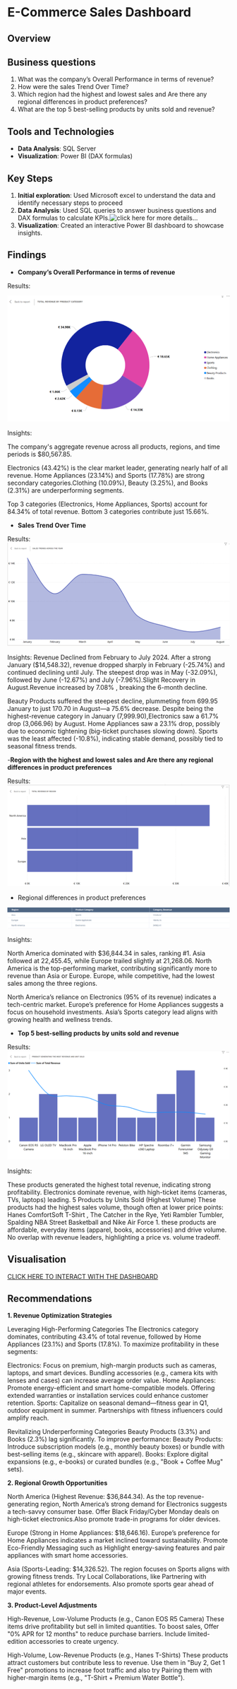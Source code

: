# E-Commerce Sales Dashboard

## Overview

## Business questions
1.	What was the company’s Overall Performance in terms of revenue?
2.	How were the sales Trend  Over Time?
3.	Which region had the highest and lowest sales and Are there any regional differences in product preferences?
4.	What are the top 5 best-selling products by units sold and revenue?

## Tools and Technologies
- **Data Analysis**: SQL Server 
- **Visualization**: Power BI (DAX formulas)


## Key Steps
1. **Initial exploration**: Used Microsoft excel to understand the data and identify necessary steps to proceed 
1. **Data Analysis**: Used SQL queries to answer business questions and DAX formulas to calculate KPIs.![click here for more details...](scripts/)
2. **Visualization**: Created an interactive Power BI dashboard to showcase insights.


## Findings
- **Company’s Overall Performance in terms of revenue**

Results:

![image alt](https://github.com/KelvinOwusu07/Data-Analyst-Portfolio/blob/da5bac21eb8a43a680eaf25205aa45934e63a65e/Online_shop_sales/visuals/online%20sales%2007_04_2025%205_09_57%20pm.png)


Insights:

The company's aggregate revenue across all products, regions, and time periods is $80,567.85.

Electronics (43.42%) is the clear market leader, generating nearly half of all revenue. Home Appliances (23.14%) and Sports (17.78%) are strong secondary categories.Clothing (10.09%), Beauty (3.25%), and Books (2.31%) are underperforming segments.

Top 3 categories (Electronics, Home Appliances, Sports) account for 84.34% of total revenue. Bottom 3 categories contribute just 15.66%.


- **Sales Trend Over Time**

Results:
![image alt](https://github.com/KelvinOwusu07/Data-Analyst-Portfolio/blob/3178c6b51f59b24ab7e44e58f1fe108aa7dd6a9e/Online_shop_sales/visuals/Untitled%20-%20Power%20BI%20Desktop%2020_03_2025%205_50_33%20pm.png)

Insights:
Revenue Declined from February to July 2024. After a strong January ($14,548.32), revenue dropped sharply in February (-25.74%) and continued declining until July.
The steepest drop was in May (-32.09%), followed by June (-12.67%) and July (-7.96%).Slight Recovery in August.Revenue increased by 7.08% , breaking the 6-month decline.

Beauty Products suffered the steepest decline, plummeting from 699.95 January to just 170.70 in August—a 75.6% decrease. 
Despite being the highest-revenue category in January (7,999.90),Electronics saw a 61.7%  drop (3,066.96) by August. Home Appliances saw a 23.1% drop, possibly due to economic tightening (big-ticket purchases slowing down). Sports was the least affected (-10.8%), indicating stable demand, possibly tied to seasonal fitness trends.


-**Region with the highest and lowest sales and Are there any regional differences in product preferences**

Results:
![image alt](https://github.com/KelvinOwusu07/Data-Analyst-Portfolio/blob/096c914f09f502174171f721b96ad2669c928d22/Online_shop_sales/visuals/Untitled%20-%20Power%20BI%20Desktop%2020_03_2025%206_21_47%20pm.png)






- Regional differences in product preferences




![image alt](https://github.com/KelvinOwusu07/Data-Analyst-Portfolio/blob/c3f1d8a769df4af93cde41b840505ff9d8890a55/Online_shop_sales/visuals/pres.png
)

Insights:

North America dominated with $36,844.34 in sales, ranking #1. Asia followed at 22,455.45, while Europe trailed slightly at 21,268.06.
North America is the top-performing market, contributing significantly more to revenue than Asia or Europe. Europe, while competitive, had the lowest sales among the three regions.

North America’s reliance on Electronics (95% of its revenue) indicates a tech-centric market. Europe’s preference for Home Appliances suggests a focus on household investments. Asia’s Sports category lead aligns with growing health and wellness trends.


- **Top 5 best-selling products by units sold and revenue**

Results:
![image alt](https://github.com/KelvinOwusu07/Data-Analyst-Portfolio/blob/71c8f34f6eadd11f43dcd23f9880eca43e358f7d/Online_shop_sales/visuals/unit%20revenue.png)

Insights:

These products generated the highest total revenue, indicating strong profitability. Electronics dominate revenue, with high-ticket items (cameras, TVs, laptops) leading. 5 Products by Units Sold (Highest Volume)
These products had the highest sales volume, though often at lower price points:
Hanes ComfortSoft T-Shirt	, The Catcher in the Rye, Yeti Rambler Tumbler, Spalding NBA Street Basketball and Nike Air Force 1. these products are affordable, everyday items (apparel, books, accessories)  and drive volume. No overlap with revenue leaders, highlighting a price vs. volume tradeoff.

## Visualisation


[CLICK HERE TO INTERACT WITH THE DASHBOARD](https://app.fabric.microsoft.com/view?r=eyJrIjoiZThiYzAzYmUtODA1Yi00NzM4LTkyNjUtNTZhMWJiMGNjZDBmIiwidCI6ImUwMmQxZTM1LWZmYjYtNGY0My1hZWVhLWFjNzlhZTBmM2M1ZSJ9)

## Recommendations 

**1. Revenue Optimization Strategies**

Leveraging High-Performing Categories
The Electronics category dominates, contributing 43.4% of total revenue, followed by Home Appliances (23.1%) and Sports (17.8%). To maximize profitability in these segments:

Electronics: Focus on premium, high-margin products such as cameras, laptops, and smart devices. Bundling accessories (e.g., camera kits with lenses and cases) can increase average order value.
Home Appliances: Promote energy-efficient and smart home-compatible models. Offering extended warranties or installation services could enhance customer retention.
Sports: Capitalize on seasonal demand—fitness gear in Q1, outdoor equipment in summer. Partnerships with fitness influencers could amplify reach.

Revitalizing Underperforming Categories
Beauty Products (3.3%) and Books (2.3%) lag significantly. To improve performance:
Beauty Products: Introduce subscription models (e.g., monthly beauty boxes) or bundle with best-selling items (e.g., skincare with apparel).
Books: Explore digital expansions (e.g., e-books) or curated bundles (e.g., "Book + Coffee Mug" sets).

**2. Regional Growth Opportunities**

North America (Highest Revenue: $36,844.34). As the top revenue-generating region, North America’s strong demand for Electronics suggests a tech-savvy consumer base. Offer Black Friday/Cyber Monday deals on high-ticket electronics.Also promote trade-in programs for older devices.

Europe (Strong in Home Appliances: $18,646.16). Europe’s preference for Home Appliances indicates a market inclined toward sustainability. Promote Eco-Friendly Messaging such as Highlight energy-saving features and pair appliances with smart home accessories.

Asia (Sports-Leading: $14,326.52). The region focuses on Sports aligns with growing fitness trends. Try Local Collaborations, like Partnering with regional athletes for endorsements. Also promote sports gear ahead of major events.

**3. Product-Level Adjustments**

High-Revenue, Low-Volume Products (e.g., Canon EOS R5 Camera)
These items drive profitability but sell in limited quantities. To boost sales, Offer "0% APR for 12 months" to reduce purchase barriers. Include limited-edition accessories to create urgency.

High-Volume, Low-Revenue Products (e.g., Hanes T-Shirts)
These products attract customers but contribute less to revenue. Use them in "Buy 2, Get 1 Free" promotions to increase foot traffic and also try Pairing them  with higher-margin items (e.g., "T-Shirt + Premium Water Bottle").
